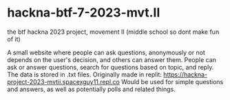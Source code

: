 # hackna-btf-7-2023-mvt.II
the btf hackna 2023 project, movement II (middle school so dont make fun of it)

A small website where people can ask questions, anonymously or not depends on the user's decision, and others can answer them.
People can ask or answer questions, search for questions based on topic, and reply. The data is stored in .txt files.
Originally made in replit: https://hackna-project-2023-mvtii.spacexguy11.repl.co
Would be used for simple questions and answers, as well as potentially polls and related things.
